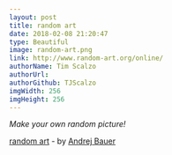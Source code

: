 ```yaml
---
layout: post
title: random art
date: 2018-02-08 21:20:47
type: Beautiful
image: random-art.png
link: http://www.random-art.org/online/
authorName: Tim Scalzo
authorUrl: 
authorGithub: TJScalzo
imgWidth: 256
imgHeight: 256
---
```


_Make your own random picture!_



[random art](http://www.random-art.org/online/) - by [Andrej Bauer](http://www.andrej.com)
